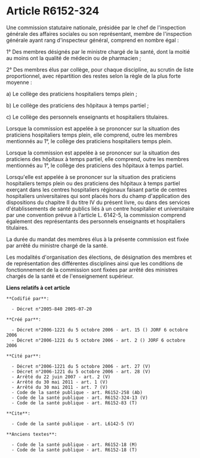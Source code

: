 # Article R6152-324

Une commission statutaire nationale, présidée par le chef de l'inspection générale des affaires sociales ou son représentant,
membre de l'inspection générale ayant rang d'inspecteur général, comprend en nombre égal : 

1° Des membres désignés par le ministre chargé de la santé, dont la moitié au moins ont la qualité de médecin ou de
pharmacien ; 

2° Des membres élus par collège, pour chaque discipline, au scrutin de liste proportionnel, avec répartition des restes selon
la règle de la plus forte moyenne : 

a) Le collège des praticiens hospitaliers temps plein ; 

b) Le collège des praticiens des hôpitaux à temps partiel ; 

c) Le collège des personnels enseignants et hospitaliers titulaires. 

Lorsque la commission est appelée à se prononcer sur la situation des praticiens hospitaliers temps plein, elle comprend,
outre les membres mentionnés au 1°, le collège des praticiens hospitaliers temps plein. 

Lorsque la commission est appelée à se prononcer sur la situation des praticiens des hôpitaux à temps partiel, elle comprend,
outre les membres mentionnés au 1°, le collège des praticiens des hôpitaux à temps partiel. 

Lorsqu'elle est appelée à se prononcer sur la situation des praticiens hospitaliers temps plein ou des praticiens des
hôpitaux à temps partiel exerçant dans les centres hospitaliers régionaux faisant partie de centres hospitaliers
universitaires qui sont placés hors du champ d'application des dispositions du chapitre II du titre IV du présent livre, ou
dans des services d'établissements de santé publics liés à un centre hospitalier et universitaire par une convention prévue à
l'article L. 6142-5, la commission comprend également des représentants des personnels enseignants et hospitaliers
titulaires. 

La durée du mandat des membres élus à la présente commission est fixée par arrêté du ministre chargé de la santé. 

Les modalités d'organisation des élections, de désignation des membres et de représentation des différentes disciplines ainsi
que les conditions de fonctionnement de la commission sont fixées par arrêté des ministres chargés de la santé et de
l'enseignement supérieur.

**Liens relatifs à cet article**

	**Codifié par**:

	  - Décret n°2005-840 2005-07-20

	**Créé par**:

	  - Décret n°2006-1221 du 5 octobre 2006 - art. 15 () JORF 6 octobre 2006
	  - Décret n°2006-1221 du 5 octobre 2006 - art. 2 () JORF 6 octobre 2006

	**Cité par**:

	  - Décret n°2006-1221 du 5 octobre 2006 - art. 27 (V)
	  - Décret n°2006-1221 du 5 octobre 2006 - art. 28 (V)
	  - Arrêté du 22 juin 2007 - art. 2 (V)
	  - Arrêté du 30 mai 2011 - art. 1 (V)
	  - Arrêté du 30 mai 2011 - art. 7 (V)
	  - Code de la santé publique - art. R6152-258 (Ab)
	  - Code de la santé publique - art. R6152-324-13 (V)
	  - Code de la santé publique - art. R6152-83 (T)

	**Cite**:

	  - Code de la santé publique - art. L6142-5 (V)

	**Anciens textes**:

	  - Code de la santé publique - art. R6152-18 (M)
	  - Code de la santé publique - art. R6152-18 (T)
